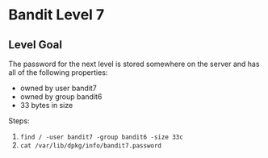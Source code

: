 # Bandit Level 7
## Level Goal
The password for the next level is stored somewhere on the server and has all of the following properties:

* owned by user bandit7
* owned by group bandit6
* 33 bytes in size

Steps:
1. `find / -user bandit7 -group bandit6 -size 33c`
1. `cat /var/lib/dpkg/info/bandit7.password`
